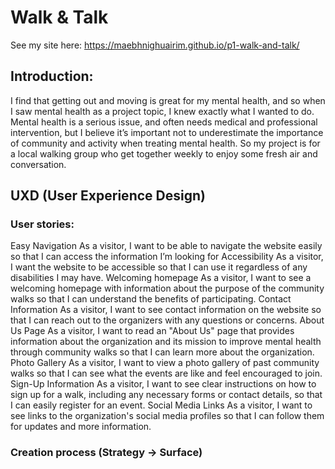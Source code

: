 # Walk & Talk

See my site here: https://maebhnighuairim.github.io/p1-walk-and-talk/

## Introduction:
I find that getting out and moving is great for my mental health, and so when I saw mental health as a project topic, I knew exactly what I wanted to do. Mental health is a serious issue, and often needs medical and professional intervention, but I believe it’s important not to underestimate the importance of community and activity when treating mental health. So my project is for a local walking group who get together weekly to enjoy some fresh air and conversation.


## UXD (User Experience Design) 
### User stories:
  Easy Navigation
    As a visitor, I want to be able to navigate the website easily so that I can access the information I’m looking for 
  Accessibility
    As a visitor, I want the website to be accessible so that I can use it regardless of any disabilities I may have.
  Welcoming homepage
    As a visitor, I want to see a welcoming homepage with information about the purpose of the community walks so that I can understand the benefits of participating.
  Contact Information
    As a visitor, I want to see contact information on the website so that I can reach out to the organizers with any questions or concerns.
  About Us Page
    As a visitor, I want to read an "About Us" page that provides information about the organization and its mission to improve mental health through community walks so that I can        learn more about the organization.
  Photo Gallery
    As a visitor, I want to view a photo gallery of past community walks so that I can see what the events are like and feel encouraged to join.
  Sign-Up Information
    As a visitor, I want to see clear instructions on how to sign up for a walk, including any necessary forms or contact details, so that I can easily register for an event.
  Social Media Links
    As a visitor, I want to see links to the organization's social media profiles so that I can follow them for updates and more information.


### Creation process (Strategy -> Surface) 



